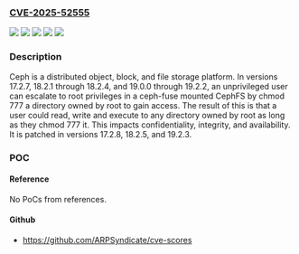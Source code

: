 ### [CVE-2025-52555](https://cve.mitre.org/cgi-bin/cvename.cgi?name=CVE-2025-52555)
![](https://img.shields.io/static/v1?label=Product&message=ceph&color=blue)
![](https://img.shields.io/static/v1?label=Version&message=%3D%2017.2.7%20&color=brightgreen)
![](https://img.shields.io/static/v1?label=Version&message=%3E%3D%2018.2.1%2C%20%3C%2018.2.5%20&color=brightgreen)
![](https://img.shields.io/static/v1?label=Version&message=%3E%3D%2019.0.0%2C%20%3C%2019.2.3%20&color=brightgreen)
![](https://img.shields.io/static/v1?label=Vulnerability&message=CWE-269%3A%20Improper%20Privilege%20Management&color=brightgreen)

### Description

Ceph is a distributed object, block, and file storage platform. In versions 17.2.7, 18.2.1 through 18.2.4, and 19.0.0 through 19.2.2, an unprivileged user can escalate to root privileges in a ceph-fuse mounted CephFS by chmod 777 a directory owned by root to gain access. The result of this is that a user could read, write and execute to any directory owned by root as long as they chmod 777 it. This impacts confidentiality, integrity, and availability. It is patched in versions 17.2.8, 18.2.5, and 19.2.3.

### POC

#### Reference
No PoCs from references.

#### Github
- https://github.com/ARPSyndicate/cve-scores

